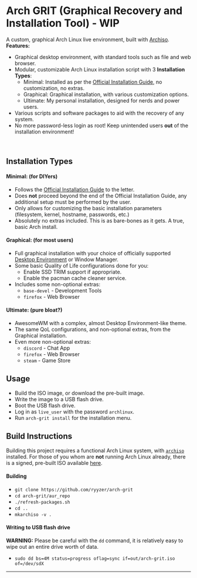 # Arch GRIT (Graphical Recovery and Installation Tool) - WIP

A custom, graphical Arch Linux live environment, built with [Archiso](https://wiki.archlinux.org/index.php/Archiso).</br>
**Features:**
 - Graphical desktop environment, with standard tools such as file and web browser.
 - Modular, customizable Arch Linux installation script with 3 **Installation Types**:
    - Minimal: Installed as per the [Official Installation Guide](https://wiki.archlinux.org/index.php/Installation_guide), no customization, no extras.
    - Graphical: Graphical installation, with various customization options.
    - Ultimate: My personal installation, designed for nerds and power users.
 - Various scripts and software packages to aid with the recovery of any system.
 - No more password-less login as root! Keep unintended users **out** of the installation environment!
<br>


## Installation Types

#### Minimal: (for DIYers)
 - Follows the [Official Installation Guide](https://wiki.archlinux.org/index.php/Installation_guide) to the letter.
 - Does **not** proceed beyond the end of the Official Installation Guide, any additional setup must be performed by the user.
 - Only allows for customizing the basic installation parameters (filesystem, kernel, hostname, passwords, etc.)
 - Absolutely no extras included. This is as bare-bones as it gets. A true, basic Arch install.

#### Graphical: (for most users)
 - Full graphical installation with your choice of officially supported [Desktop Environment](https://wiki.archlinux.org/index.php/Desktop_environment#Officially_supported) or Window Manager.
 - Some basic Quality of Life configurations done for you:
    - Enable SSD TRIM support if appropriate.
    - Enable the pacman cache cleaner service.
 - Includes some non-optional extras:
    - `base-devel` - Development Tools
    - `firefox` - Web Browser

#### Ultimate: (pure bloat?)
 - AwesomeWM with a complex, almost Desktop Environment-like theme.
 - The same QoL configurations, and non-optional extras, from the Graphical installation.
 - Even more non-optional extras:
    - `discord` - Chat App
    - `firefox` - Web Browser
    - `steam` - Game Store


## Usage
 - Build the ISO image, or download the pre-built image.
 - Write the image to a USB flash drive.
 - Boot the USB flash drive.
 - Log in as `live_user` with the password `archlinux`.
 - Run `arch-grit install` for the installation menu.


## Build Instructions

Building this project requires a functional Arch Linux system, with [`archiso`](https://wiki.archlinux.org/index.php/archiso) installed.
For those of you whom are **not** running Arch Linux already, there is a signed, pre-built ISO available [here](https://github.com/ryyzer/arch-grit).

#### Building
 - `git clone https://github.com/ryyzer/arch-grit`
 - `cd arch-grit/aur_repo`
 - `./refresh-packages.sh`
 - `cd ..`
 - `mkarchiso -v .`

#### Writing to USB flash drive
**WARNING:** Please be careful with the `dd` command, it is relatively easy to wipe out an entire drive worth of data.
 - `sudo dd bs=4M status=progress oflag=sync if=out/arch-grit.iso of=/dev/sdX`
---

